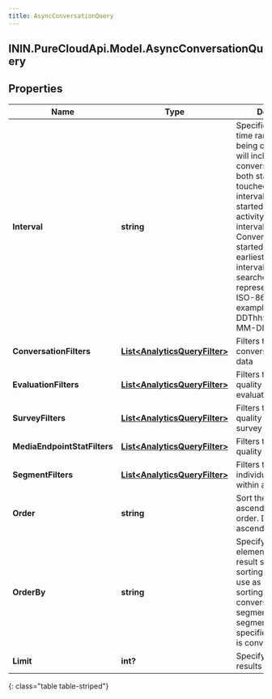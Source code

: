 ```yaml
---
title: AsyncConversationQuery
---
```

## ININ.PureCloudApi.Model.AsyncConversationQuery

## Properties

|Name | Type | Description | Notes|
|------------ | ------------- | ------------- | -------------|
| **Interval** | **string** | Specifies the date and time range of data being queried. Results will include conversations that both started on a day touched by the interval AND either started, ended, or any activity during the interval. Conversations that started before the earliest day of the interval will not be searched. Intervals are represented as an ISO-8601 string. For example: YYYY-MM-DDThh:mm:ss/YYYY-MM-DDThh:mm:ss | [optional] |
| **ConversationFilters** | [**List&lt;AnalyticsQueryFilter&gt;**](AnalyticsQueryFilter.html) | Filters that target conversation-level data | [optional] |
| **EvaluationFilters** | [**List&lt;AnalyticsQueryFilter&gt;**](AnalyticsQueryFilter.html) | Filters that target quality management evaluation-level data | [optional] |
| **SurveyFilters** | [**List&lt;AnalyticsQueryFilter&gt;**](AnalyticsQueryFilter.html) | Filters that target quality management survey-level data | [optional] |
| **MediaEndpointStatFilters** | [**List&lt;AnalyticsQueryFilter&gt;**](AnalyticsQueryFilter.html) | Filters that target call quality of service data | [optional] |
| **SegmentFilters** | [**List&lt;AnalyticsQueryFilter&gt;**](AnalyticsQueryFilter.html) | Filters that target individual segments within a conversation | [optional] |
| **Order** | **string** | Sort the result set in ascending/descending order. Default is ascending | [optional] |
| **OrderBy** | **string** | Specify which data element within the result set to use for sorting. The options  to use as a basis for sorting the results: conversationStart, segmentStart, and segmentEnd. If not specified, the default is conversationStart | [optional] |
| **Limit** | **int?** | Specify number of results to be returned | [optional] |
{: class="table table-striped"}


